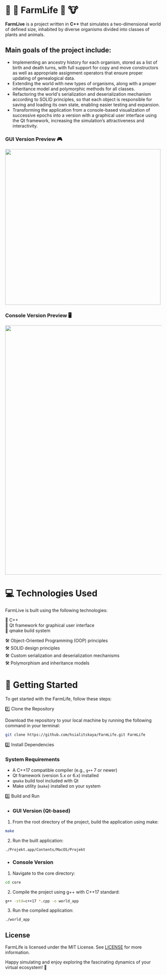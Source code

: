 # 🐻 🐰 FarmLife 🐷 🐮

**FarmLive** is a project written in **C++** that simulates a two-dimensional world of defined size, inhabited by diverse organisms divided into classes of plants and animals.

## Main goals of the project include:

- Implementing an ancestry history for each organism, stored as a list of birth and death turns, with full support for copy and move constructors as well as appropriate assignment operators that ensure proper updating of genealogical data.
- Extending the world with new types of organisms, along with a proper inheritance model and polymorphic methods for all classes.
- Refactoring the world's serialization and deserialization mechanism according to SOLID principles, so that each object is responsible for saving and loading its own state, enabling easier testing and expansion.
- Transforming the application from a console-based visualization of successive epochs into a version with a graphical user interface using the Qt framework, increasing the simulation’s attractiveness and interactivity.

### GUI Version Preview 🎮
<img width="500" src="https://github.com/user-attachments/assets/ced07965-89d2-487a-869f-96fcd509cfca" />


### Console Version Preview 🖥️  
<img width="800" src="https://github.com/user-attachments/assets/aafd0728-f150-477e-847f-72be3213600d" />



# 💻 Technologies Used

FarmLive is built using the following technologies:

📍 C++  
📍 Qt framework for graphical user interface  
📍 qmake build system  
 
 🛠️ Object-Oriented Programming (OOP) principles  
 🛠️ SOLID design principles  
 🛠️ Custom serialization and deserialization mechanisms  
 🛠️ Polymorphism and inheritance models  



# 🏁 Getting Started

To get started with the FarmLife, follow these steps:

1️⃣ Clone the Repository   

Download the repository to your local machine by running the following command in your terminal:  
```bash
git clone https://github.com/hsialitskaya/FarmLife.git FarmLife
```

2️⃣ Install Dependencies  

### System Requirements

- A C++17 compatible compiler (e.g., `g++` 7 or newer)  
- Qt framework (version 5.x or 6.x) installed  
- `qmake` build tool included with Qt  
- Make utility (`make`) installed on your system


3️⃣ Build and Run

- ### GUI Version (Qt-based)
1) From the root directory of the project, build the application using make:  
```bash
make
```

2) Run the built application:
```bash
./Projekt.app/Contents/MacOS/Projekt
```


- ### Console Version
1) Navigate to the core directory:
```bash
cd core
```

2) Compile the project using g++ with C++17 standard:
```bash
g++ -std=c++17 *.cpp -o world_app
```

3) Run the compiled application:
```bash
./world_app
```

## License
FarmLife is licensed under the MIT License. See [LICENSE](https://github.com/hsialitskaya/FarmLife/blob/main/LICENSE) for more information.    

Happy simulating and enjoy exploring the fascinating dynamics of your virtual ecosystem! 🎉
